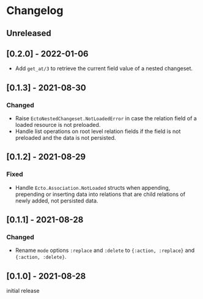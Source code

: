 # Changelog

## Unreleased

## [0.2.0] - 2022-01-06

- Add `get_at/3` to retrieve the current field value of a nested changeset.

## [0.1.3] - 2021-08-30

### Changed

- Raise `EctoNestedChangeset.NotLoadedError` in case the relation field of a
  loaded resource is not preloaded.
- Handle list operations on root level relation fields if the field is not
  preloaded and the data is not persisted.

## [0.1.2] - 2021-08-29

### Fixed

- Handle `Ecto.Association.NotLoaded` structs when appending, prepending or
  inserting data into relations that are child relations of newly added, not
  persisted data.

## [0.1.1] - 2021-08-28

### Changed

- Rename `mode` options `:replace` and `:delete` to `{:action, :replace}` and
  `{:action, :delete}`.

## [0.1.0] - 2021-08-28

initial release

